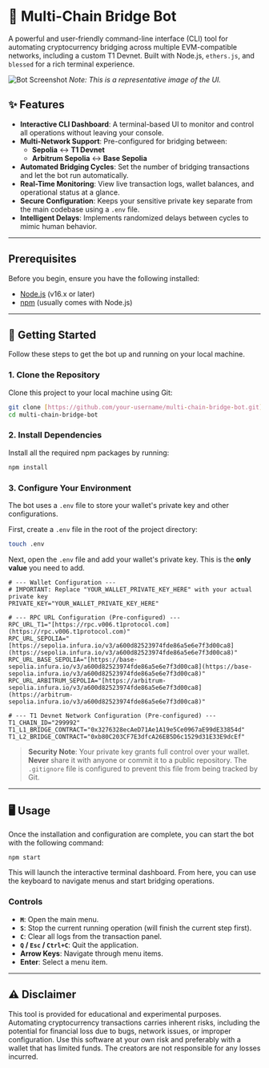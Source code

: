 # 🤖 Multi-Chain Bridge Bot

A powerful and user-friendly command-line interface (CLI) tool for automating cryptocurrency bridging across multiple EVM-compatible networks, including a custom T1 Devnet. Built with Node.js, `ethers.js`, and `blessed` for a rich terminal experience.

![Bot Screenshot](https://i.imgur.com/y4jZk7J.png)
*Note: This is a representative image of the UI.*

## ✨ Features

- **Interactive CLI Dashboard**: A terminal-based UI to monitor and control all operations without leaving your console.
- **Multi-Network Support**: Pre-configured for bridging between:
  - **Sepolia** <-> **T1 Devnet**
  - **Arbitrum Sepolia** <-> **Base Sepolia**
- **Automated Bridging Cycles**: Set the number of bridging transactions and let the bot run automatically.
- **Real-Time Monitoring**: View live transaction logs, wallet balances, and operational status at a glance.
- **Secure Configuration**: Keeps your sensitive private key separate from the main codebase using a `.env` file.
- **Intelligent Delays**: Implements randomized delays between cycles to mimic human behavior.

---

## Prerequisites

Before you begin, ensure you have the following installed:
- [Node.js](https://nodejs.org/en/) (v16.x or later)
- [npm](https://www.npmjs.com/) (usually comes with Node.js)

---

## 🚀 Getting Started

Follow these steps to get the bot up and running on your local machine.

### 1. Clone the Repository

Clone this project to your local machine using Git:

```bash
git clone [https://github.com/your-username/multi-chain-bridge-bot.git](https://github.com/your-username/multi-chain-bridge-bot.git)
cd multi-chain-bridge-bot
```

### 2. Install Dependencies

Install all the required npm packages by running:

```bash
npm install
```

### 3. Configure Your Environment

The bot uses a `.env` file to store your wallet's private key and other configurations.

First, create a `.env` file in the root of the project directory:

```bash
touch .env
```

Next, open the `.env` file and add your wallet's private key. This is the **only value** you need to add.

```env
# --- Wallet Configuration ---
# IMPORTANT: Replace "YOUR_WALLET_PRIVATE_KEY_HERE" with your actual private key
PRIVATE_KEY="YOUR_WALLET_PRIVATE_KEY_HERE"

# --- RPC URL Configuration (Pre-configured) ---
RPC_URL_T1="[https://rpc.v006.t1protocol.com](https://rpc.v006.t1protocol.com)"
RPC_URL_SEPOLIA="[https://sepolia.infura.io/v3/a600d82523974fde86a5e6e7f3d00ca8](https://sepolia.infura.io/v3/a600d82523974fde86a5e6e7f3d00ca8)"
RPC_URL_BASE_SEPOLIA="[https://base-sepolia.infura.io/v3/a600d82523974fde86a5e6e7f3d00ca8](https://base-sepolia.infura.io/v3/a600d82523974fde86a5e6e7f3d00ca8)"
RPC_URL_ARBITRUM_SEPOLIA="[https://arbitrum-sepolia.infura.io/v3/a600d82523974fde86a5e6e7f3d00ca8](https://arbitrum-sepolia.infura.io/v3/a600d82523974fde86a5e6e7f3d00ca8)"

# --- T1 Devnet Network Configuration (Pre-configured) ---
T1_CHAIN_ID="299992"
T1_L1_BRIDGE_CONTRACT="0x3276328ecAeD71Ae1A19e5Ce0967aE99dE33854d"
T1_L2_BRIDGE_CONTRACT="0xb80C203CF7E3dfcA26EB5D6c1529d31E33E9dcEf"
```

> **Security Note**: Your private key grants full control over your wallet. **Never** share it with anyone or commit it to a public repository. The `.gitignore` file is configured to prevent this file from being tracked by Git.

---

## 🖥️ Usage

Once the installation and configuration are complete, you can start the bot with the following command:

```bash
npm start
```

This will launch the interactive terminal dashboard. From here, you can use the keyboard to navigate menus and start bridging operations.

### Controls

- **`M`**: Open the main menu.
- **`S`**: Stop the current running operation (will finish the current step first).
- **`C`**: Clear all logs from the transaction panel.
- **`Q` / `Esc` / `Ctrl+C`**: Quit the application.
- **Arrow Keys**: Navigate through menu items.
- **Enter**: Select a menu item.

---

## ⚠️ Disclaimer

This tool is provided for educational and experimental purposes. Automating cryptocurrency transactions carries inherent risks, including the potential for financial loss due to bugs, network issues, or improper configuration. Use this software at your own risk and preferably with a wallet that has limited funds. The creators are not responsible for any losses incurred.
